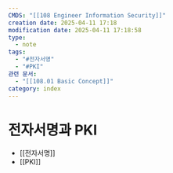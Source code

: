 ```yaml
---
CMDS: "[[108 Engineer Information Security]]"
creation date: 2025-04-11 17:18
modification date: 2025-04-11 17:18:58
type:
  - note
tags:
  - "#전자서명"
  - "#PKI"
관련 문서:
  - "[[108.01 Basic Concept]]"
category: index
---
```


# 전자서명과 PKI
- [[전자서명]]
- [[PKI]]